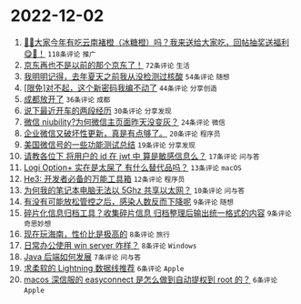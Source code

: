 # 2022-12-02

1. [🍊🍊大家今年有吃云南褚橙（冰糖橙）吗？我来送给大家吃，回帖抽奖送福利😋🧺！](https://www.v2ex.com/t/899506) `118条评论` `推广`
1. [京东再也不是以前的那个京东了！](https://www.v2ex.com/t/899515) `72条评论` `生活`
1. [我明明记得，去年夏天之前我从没检测过核酸](https://www.v2ex.com/t/899504) `54条评论` `随想`
1. [[限免]对不起，这个新密码我编不动了](https://www.v2ex.com/t/899512) `44条评论` `分享创造`
1. [成都放开了](https://www.v2ex.com/t/899502) `36条评论` `成都`
1. [说下最近开车的两段经历](https://www.v2ex.com/t/899513) `30条评论` `分享发现`
1. [微信 niubility?为何微信主页面昨天没变灰？](https://www.v2ex.com/t/899508) `24条评论` `微信`
1. [企业微信又破坏性更新，真是有点够了。](https://www.v2ex.com/t/899521) `20条评论` `程序员`
1. [美国微信号的一些功能测试总结](https://www.v2ex.com/t/899516) `19条评论` `分享发现`
1. [请教各位下 将用户的 id 在 jwt 中 算是敏感信息么？](https://www.v2ex.com/t/899520) `17条评论` `问与答`
1. [Logi Option+ 实在是太屎了 有什么替代品吗？](https://www.v2ex.com/t/899514) `13条评论` `macOS`
1. [He3: 开发者必备的万能工具箱](https://www.v2ex.com/t/899531) `12条评论` `程序员`
1. [为何我的笔记本电脑无法以 5Ghz 共享以太网？](https://www.v2ex.com/t/899500) `10条评论` `问与答`
1. [有没有可能放松管控之后，感染人数反而下降呢](https://www.v2ex.com/t/899546) `9条评论` `随想`
1. [碎片化信息归档工具？收集碎片信息 归档整理后输出统一格式的内容](https://www.v2ex.com/t/899522) `9条评论` `奇思妙想`
1. [现在玩海南，性价比是极高的](https://www.v2ex.com/t/899533) `8条评论` `旅行`
1. [日常办公使用 win server 咋样？](https://www.v2ex.com/t/899528) `8条评论` `Windows`
1. [Java 后端如何发展](https://www.v2ex.com/t/899532) `7条评论` `问与答`
1. [求柔软的 Lightning 数据线推荐](https://www.v2ex.com/t/899540) `6条评论` `Apple`
1. [macos 深信服的 easyconnect 是怎么做到自动提权到 root 的？](https://www.v2ex.com/t/899510) `6条评论` `Apple`
